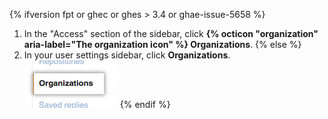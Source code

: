 {% ifversion fpt or ghec or ghes > 3.4 or ghae-issue-5658 %}
1. In the "Access" section of the sidebar, click **{% octicon "organization" aria-label="The organization icon" %} Organizations**.
{% else %}
1. In your user settings sidebar, click **Organizations**.
![User settings for organizations](/assets/images/help/settings/settings-user-orgs.png)
{% endif %}
